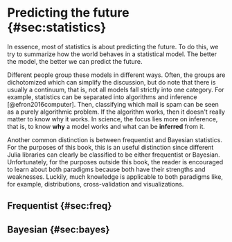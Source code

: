 # Predicting the future {#sec:statistics}

In essence, most of statistics is about predicting the future.
To do this, we try to summarize how the world behaves in a statistical model.
The better the model, the better we can predict the future.

Different people group these models in different ways.
Often, the groups are dichotomized which can simplify the discussion, but do note that there is usually a continuum, that is, not all models fall strictly into one category.
For example, statistics can be separated into algorithms and inference [@efron2016computer].
Then, classifying which mail is spam can be seen as a purely algorithmic problem.
If the algorithm works, then it doesn't really matter to know why it works.
In science, the focus lies more on inference, that is, to know **why** a model works and what can be **inferred** from it.

Another common distinction is between frequentist and Bayesian statistics.
For the purposes of this book, this is an useful distinction since different Julia libraries can clearly be classified to be either frequentist or Bayesian.
Unfortunately, for the purposes outside this book, the reader is encouraged to learn about both paradigms because both have their strengths and weaknesses.
Luckily, much knowledge is applicable to both paradigms like, for example, distributions, cross-validation and visualizations.

## Frequentist {#sec:freq}

## Bayesian {#sec:bayes}

